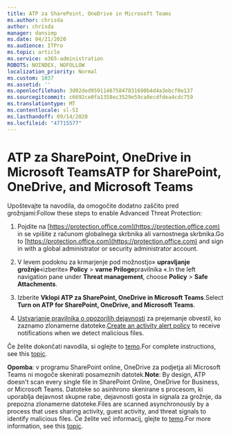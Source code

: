 ```yaml
---
title: ATP za SharePoint, OneDrive in Microsoft Teams
ms.author: chrisda
author: chrisda
manager: dansimp
ms.date: 04/21/2020
ms.audience: ITPro
ms.topic: article
ms.service: o365-administration
ROBOTS: NOINDEX, NOFOLLOW
localization_priority: Normal
ms.custom: 1037
ms.assetid: ''
ms.openlocfilehash: 3d02ded959114675847831690b4d4a3ebcf0e137
ms.sourcegitcommit: c6692ce0fa1358ec3529e59ca0ecdfdea4cdc759
ms.translationtype: MT
ms.contentlocale: sl-SI
ms.lasthandoff: 09/14/2020
ms.locfileid: "47715577"
---
```

# <a name="atp-for-sharepoint-onedrive-and-microsoft-teams"></a><span data-ttu-id="87446-102">ATP za SharePoint, OneDrive in Microsoft Teams</span><span class="sxs-lookup"><span data-stu-id="87446-102">ATP for SharePoint, OneDrive, and Microsoft Teams</span></span>

<span data-ttu-id="87446-103">Upoštevajte ta navodila, da omogočite dodatno zaščito pred grožnjami:</span><span class="sxs-lookup"><span data-stu-id="87446-103">Follow these steps to enable Advanced Threat Protection:</span></span>

1. <span data-ttu-id="87446-104">Pojdite na [https://protection.office.com](https://protection.office.com) in se vpišite z računom globalnega skrbnika ali varnostnega skrbnika.</span><span class="sxs-lookup"><span data-stu-id="87446-104">Go to [https://protection.office.com](https://protection.office.com) and sign in with a global administrator or security administrator account.</span></span>

2. <span data-ttu-id="87446-105">V levem podoknu za krmarjenje pod možnostjo» **upravljanje grožnje**«izberite» **Policy** \> **varne Priloge**pravilnika «.</span><span class="sxs-lookup"><span data-stu-id="87446-105">In the left navigation pane under **Threat management**, choose **Policy** \> **Safe Attachments**.</span></span>

3. <span data-ttu-id="87446-106">Izberite **Vklopi ATP za SharePoint, OneDrive in Microsoft Teams**.</span><span class="sxs-lookup"><span data-stu-id="87446-106">Select **Turn on ATP for SharePoint, OneDrive, and Microsoft Teams**.</span></span>

4. <span data-ttu-id="87446-107">[Ustvarjanje pravilnika o opozorilih dejavnosti](https://docs.microsoft.com/microsoft-365/compliance/create-activity-alerts) za prejemanje obvestil, ko zaznamo zlonamerne datoteke.</span><span class="sxs-lookup"><span data-stu-id="87446-107">[Create an activity alert policy](https://docs.microsoft.com/microsoft-365/compliance/create-activity-alerts) to receive notifications when we detect malicious files.</span></span>

<span data-ttu-id="87446-108">Če želite dokončati navodila, si oglejte to [temo](https://docs.microsoft.com/microsoft-365/security/office-365-security/turn-on-atp-for-spo-odb-and-teams).</span><span class="sxs-lookup"><span data-stu-id="87446-108">For complete instructions, see this [topic](https://docs.microsoft.com/microsoft-365/security/office-365-security/turn-on-atp-for-spo-odb-and-teams).</span></span>

<span data-ttu-id="87446-109">**Opomba**: v programu SharePoint online, OneDrive za podjetja ali Microsoft Teams ni mogoče skenirati posameznih datotek.</span><span class="sxs-lookup"><span data-stu-id="87446-109">**Note**: By design, ATP doesn't scan every single file in SharePoint Online, OneDrive for Business, or Microsoft Teams.</span></span> <span data-ttu-id="87446-110">Datoteke so asinhrono skenirane s procesom, ki uporablja dejavnost skupne rabe, dejavnosti gosta in signala za grožnje, da prepozna zlonamerne datoteke.</span><span class="sxs-lookup"><span data-stu-id="87446-110">Files are scanned asynchronously by a process that uses sharing activity, guest activity, and threat signals to identify malicious files.</span></span> <span data-ttu-id="87446-111">Če želite več informacij, glejte to [temo](https://docs.microsoft.com/microsoft-365/security/office-365-security/atp-for-spo-odb-and-teams).</span><span class="sxs-lookup"><span data-stu-id="87446-111">For more information, see this [topic](https://docs.microsoft.com/microsoft-365/security/office-365-security/atp-for-spo-odb-and-teams).</span></span>

